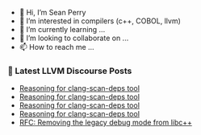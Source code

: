 - 👋 Hi, I’m Sean Perry
- 👀 I’m interested in compilers (c++, COBOL, llvm)
- 🌱 I’m currently learning ...
- 💞️ I’m looking to collaborate on ...
- 📫 How to reach me ...

<!---
s66perry/s66perry is a ✨ special ✨ repository because its `README.md` (this file) appears on your GitHub profile.
You can click the Preview link to take a look at your changes.
--->
### 📕 Latest LLVM Discourse Posts

<!-- DISCOURSE-LLVM:START -->
- [Reasoning for clang-scan-deps tool](https://discourse.llvm.org/t/reasoning-for-clang-scan-deps-tool/71112#post_4)
- [Reasoning for clang-scan-deps tool](https://discourse.llvm.org/t/reasoning-for-clang-scan-deps-tool/71112#post_3)
- [Reasoning for clang-scan-deps tool](https://discourse.llvm.org/t/reasoning-for-clang-scan-deps-tool/71112#post_2)
- [Reasoning for clang-scan-deps tool](https://discourse.llvm.org/t/reasoning-for-clang-scan-deps-tool/71112#post_1)
- [RFC: Removing the legacy debug mode from libc++](https://discourse.llvm.org/t/rfc-removing-the-legacy-debug-mode-from-libc/71026#post_6)
<!-- DISCOURSE-LLVM:END -->
